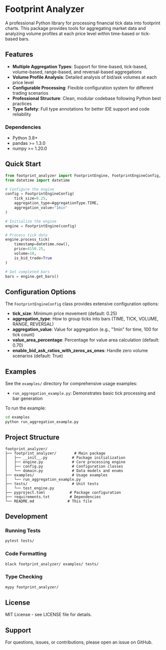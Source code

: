 # Footprint Analyzer

A professional Python library for processing financial tick data into footprint charts. This package provides tools for aggregating market data and analyzing volume profiles at each price level within time-based or tick-based bars.

## Features

- **Multiple Aggregation Types**: Support for time-based, tick-based, volume-based, range-based, and reversal-based aggregations
- **Volume Profile Analysis**: Detailed analysis of bid/ask volumes at each price level
- **Configurable Processing**: Flexible configuration system for different trading scenarios  
- **Professional Structure**: Clean, modular codebase following Python best practices
- **Type Safety**: Full type annotations for better IDE support and code reliability

### Dependencies

- Python 3.8+
- pandas >= 1.3.0
- numpy >= 1.20.0

## Quick Start

```python
from footprint_analyzer import FootprintEngine, FootprintEngineConfig, AggregationType
from datetime import datetime

# Configure the engine
config = FootprintEngineConfig(
    tick_size=0.25,
    aggregation_type=AggregationType.TIME,
    aggregation_value="1min"
)

# Initialize the engine
engine = FootprintEngine(config)

# Process tick data
engine.process_tick(
    timestamp=datetime.now(),
    price=4150.25,
    volume=10,
    is_bid_trade=True
)

# Get completed bars
bars = engine.get_bars()
```

## Configuration Options

The `FootprintEngineConfig` class provides extensive configuration options:

- **tick_size**: Minimum price movement (default: 0.25)
- **aggregation_type**: How to group ticks into bars (TIME, TICK, VOLUME, RANGE, REVERSAL)
- **aggregation_value**: Value for aggregation (e.g., "1min" for time, 100 for tick count)
- **value_area_percentage**: Percentage for value area calculation (default: 0.70)
- **enable_bid_ask_ratios_with_zeros_as_ones**: Handle zero volume scenarios (default: True)

## Examples

See the `examples/` directory for comprehensive usage examples:

- `run_aggregation_example.py`: Demonstrates basic tick processing and bar generation

To run the example:
```bash
cd examples
python run_aggregation_example.py
```

## Project Structure

```
footprint_analyzer/
├── footprint_analyzer/        # Main package
│   ├── __init__.py           # Package initialization
│   ├── engine.py             # Core processing engine
│   ├── config.py             # Configuration classes
│   └── domain.py             # Data models and enums
├── examples/                 # Usage examples
│   └── run_aggregation_example.py
├── tests/                    # Unit tests
│   └── test_engine.py
├── pyproject.toml           # Package configuration
├── requirements.txt         # Dependencies
└── README.md               # This file
```

## Development

### Running Tests

```bash
pytest tests/
```

### Code Formatting

```bash
black footprint_analyzer/ examples/ tests/
```

### Type Checking

```bash
mypy footprint_analyzer/
```

## License

MIT License - see LICENSE file for details.


## Support

For questions, issues, or contributions, please open an issue on GitHub.
